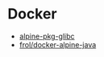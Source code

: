 # Docker



- [alpine-pkg-glibc](https://github.com/sgerrand/alpine-pkg-glibc)
- [frol/docker-alpine-java](https://github.com/frol/docker-alpine-java/blob/master/Dockerfile)
